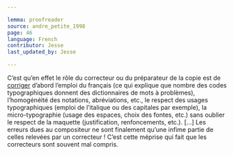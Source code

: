 ```yaml
---

lemma: proofreader
source: andre_petite_1998
page: 46
language: French
contributor: Jesse
last_updated_by: Jesse

---
```

C’est qu’en effet le rôle du correcteur ou du préparateur de la copie est de [corriger](correction.html) d’abord l’emploi du français (ce qui explique que nombre des codes typographiques donnent des dictionnaires de mots à problèmes), l’homogénéité des notations, abréviations, etc., le respect des usages typographiques (emploi de l’italique ou des capitales par exemple), la micro-typographie (usage des espaces, choix des fontes, etc.) sans oublier le respect de la maquette (justification, renfoncements, etc.). […] Les erreurs dues au compositeur ne sont finalement qu’une infime partie de celles relevées par un correcteur ! C’est cette méprise qui fait que les correcteurs sont souvent mal compris.
